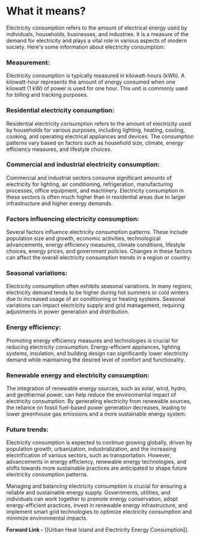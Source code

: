 # What it means?
Electricity consumption refers to the amount of electrical energy used by individuals, households, businesses, and industries. It is a measure of the demand for electricity and plays a vital role in various aspects of modern society. Here's some information about electricity consumption:

### Measurement: 
Electricity consumption is typically measured in kilowatt-hours (kWh). A kilowatt-hour represents the amount of energy consumed when one kilowatt (1 kW) of power is used for one hour. This unit is commonly used for billing and tracking purposes.


### Residential electricity consumption: 
Residential electricity consumption refers to the amount of electricity used by households for various purposes, including lighting, heating, cooling, cooking, and operating electrical appliances and devices. The consumption patterns vary based on factors such as household size, climate, energy efficiency measures, and lifestyle choices.

### Commercial and industrial electricity consumption: 
Commercial and industrial sectors consume significant amounts of electricity for lighting, air conditioning, refrigeration, manufacturing processes, office equipment, and machinery. Electricity consumption in these sectors is often much higher than in residential areas due to larger infrastructure and higher energy demands.

### Factors influencing electricity consumption: 
Several factors influence electricity consumption patterns. These include population size and growth, economic activities, technological advancements, energy efficiency measures, climate conditions, lifestyle choices, energy prices, and government policies. Changes in these factors can affect the overall electricity consumption trends in a region or country.

### Seasonal variations: 
Electricity consumption often exhibits seasonal variations. In many regions, electricity demand tends to be higher during hot summers or cold winters due to increased usage of air conditioning or heating systems. Seasonal variations can impact electricity supply and grid management, requiring adjustments in power generation and distribution.

### Energy efficiency: 
Promoting energy efficiency measures and technologies is crucial for reducing electricity consumption. Energy-efficient appliances, lighting systems, insulation, and building design can significantly lower electricity demand while maintaining the desired level of comfort and functionality.

### Renewable energy and electricity consumption: 
The integration of renewable energy sources, such as solar, wind, hydro, and geothermal power, can help reduce the environmental impact of electricity consumption. By generating electricity from renewable sources, the reliance on fossil fuel-based power generation decreases, leading to lower greenhouse gas emissions and a more sustainable energy system.

### Future trends: 
Electricity consumption is expected to continue growing globally, driven by population growth, urbanization, industrialization, and the increasing electrification of various sectors, such as transportation. However, advancements in energy efficiency, renewable energy technologies, and shifts towards more sustainable practices are anticipated to shape future electricity consumption patterns.

Managing and balancing electricity consumption is crucial for ensuring a reliable and sustainable energy supply. Governments, utilities, and individuals can work together to promote energy conservation, adopt energy-efficient practices, invest in renewable energy infrastructure, and implement smart grid technologies to optimize electricity consumption and minimize environmental impacts.

**Forward Link -** [[Urban Heat Island and Electricity Energy Consumption]].
